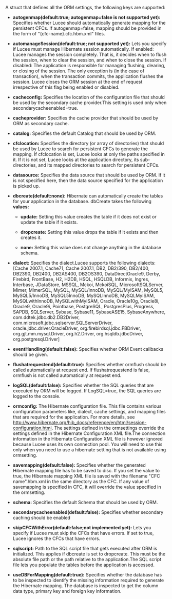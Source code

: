 A struct that defines all the ORM settings, the following keys are supported:

- **autogenmap(default:true; autogenmap=false is not supported yet):** Specifies whether Lucee should automatically generate mapping for the persistent CFCs. If autogenmap=false, mapping should be provided in the form of "{cfc-name}.cfc.hbm.xml" files.
- **automanageSession(default:true; not supported yet):** Lets you specify if Lucee must manage Hibernate session automatically. If enabled: Lucee manages the session completely. That is, it decides when to flush the session, when to clear the session, and when to close the session. If disabled: The application is responsible for managing flushing, clearing, or closing of the session. The only exception is (in the case of transaction), when the transaction commits, the application flushes the session. Lucee closes the ORM session at the end of request irrespective of this flag being enabled or disabled.
- **cacheconfig:** Specifies the location of the configuration file that should be used by the secondary cache provider.This setting is used only when secondarycacheenabled=true.
- **cacheprovider:** Specifies the cache provider that should be used by ORM as secondary cache.
- **catalog:** Specifies the default Catalog that should be used by ORM.
- **cfclocation:** Specifies the directory (or array of directories) that should be used by Lucee to search for persistent CFCs to generate the mapping. If cfclocation is set, Lucee looks at only the paths specified in it. If it is not set, Lucee looks at the application directory, its sub-directories, and its mapped directories to search for persistent CFCs.
- **datasource:** Specifies the data source that should be used by ORM. If it is not specified here, then the data source specified for the application is picked up.
- **dbcreate(default:none):** Hibernate can automatically create the tables for your application in the database. dbCreate takes the following **values:**

	- **update:** Setting this value creates the table if it does not exist or update the table if it exists.

	- **dropcreate:** Setting this value drops the table if it exists and then creates it.

	- **none:** Setting this value does not change anything in the database schema.
- **dialect:** Specifies the dialect.Lucee supports the following dialects: [Cache 2007.1, Cache71, Cache 2007.1, DB2, DB2/390, DB2/400, DB2390, DB2400, DB2AS400, DB2OS390, DataDirectOracle9, Derby, Firebird, FrontBase, H2, H2DB, HSQL, HSQLDB, Informix, Ingres, Interbase, JDataStore, MSSQL, Mckoi, MckoiSQL, MicrosoftSQLServer, Mimer, MimerSQL, MySQL, MySQL/InnoDB, MySQL/MyISAM, MySQL5, MySQL5/InnoDB, MySQL5InnoDB, MySQLInnoDB, MySQLMyISAM, MySQLwithInnoDB, MySQLwithMyISAM, Oracle, Oracle10g, Oracle8i, Oracle9, Oracle9i, Pointbase, PostgreSQL, PostgresPlus, Progress, SAPDB, SQLServer, Sybase, Sybase11, SybaseASE15, SybaseAnywhere, com.ddtek.jdbc.db2.DB2Driver, com.microsoft.jdbc.sqlserver.SQLServerDriver, oracle.jdbc.driver.OracleDriver, org.firebirdsql.jdbc.FBDriver, org.gjt.mm.mysql.Driver, org.h2.Driver, org.hsqldb.jdbcDriver, org.postgresql.Driver]
- **eventHandling(default:false):** Specifies whether ORM Event callbacks should be given.
- **flushatrequestend(default:true):** Specifies whether ormflush should be called automatically at request end. If flushatrequestend is false, ormflush is not called automatically at request end.
- **logSQL(default:false):** Specifies whether the SQL queries that are executed by ORM will be logged. If LogSQL=true, the SQL queries are logged to the console.
- **ormconfig:** The Hibernate configuration file. This file contains various configuration parameters like, dialect, cache settings, and mapping files that are required for the application. For more details, see <http://www.hibernate.org/hib_docs/reference/en/html/session-configuration.html>. The settings defined in the ormsettings override the settings defined in the Hibernate Configuration XML file.The connection information in the Hibernate Configuration XML file is however ignored because Lucee uses its own connection pool. You will need to use this only when you need to use a hibernate setting that is not available using ormsetting.
- **savemapping(default:false):** Specifies whether the generated Hibernate mapping file has to be saved to disc. If you set the value to true, the Hibernate mapping XML file is saved with the filename "CFC name".hbm.xml in the same directory as the CFC. If any value of savemapping is specified in CFC, it will override the value specified in the ormsetting.
- **schema:** Specifies the default Schema that should be used by ORM.
- **secondarycacheenabled(default:false):** Specifies whether secondary caching should be enabled
- **skipCFCWithError(default:false;not implemented yet):** Lets you specify if Lucee must skip the CFCs that have errors. If set to true, Lucee ignores the CFCs that have errors.
- **sqlscript:** Path to the SQL script file that gets executed after ORM is initialized. This applies if dbcreate is set to dropcreate. This must be the absolute file path or the path relative to the application.The SQL script file lets you populate the tables before the application is accessed.
- **useDBForMapping(default:true):** Specifies whether the database has to be inspected to identify the missing information required to generate the Hibernate mapping. The database is inspected to get the column data type, primary key and foreign key information.
